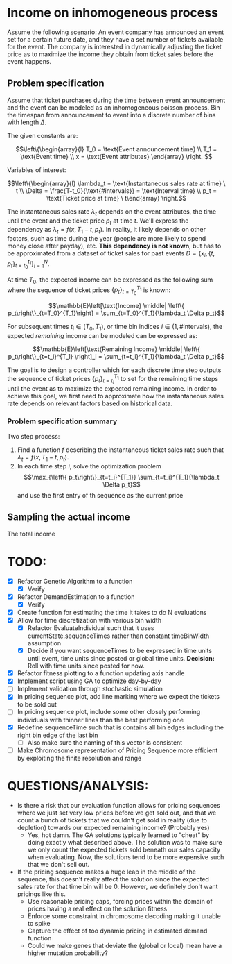 # Income on inhomogeneous process

Assume the following scenario: An event company has announced an event set for a certain future date, and they have a set number of tickets available for the event. The company is interested in dynamically adjusting the ticket price as to maximize the income they obtain from ticket sales before the event happens.

## Problem specification

Assume that ticket purchases during the time between event announcement and the event can be modeled as an inhomogeneous poisson process. Bin the timespan from announcement to event into a discrete number of bins with length $\Delta$. 

The given constants are:

$$\left\{\begin{array}{l} T_0 = \text{Event announcement time} \\ T_1 = \text{Event time} \\ x = \text{Event attributes} \end{array} \right. $$

Variables of interest:

$$\left\{\begin{array}{l} \lambda_t = \text{Instantaneous sales rate at time} \ t \\ \Delta = \frac{T-t_0}{\text{#intervals}} = \text{Interval time} \\ p_t = \text{Ticket price at time} \  t\end{array} \right.$$

The instantaneous sales rate $\lambda_t$ depends on the event attributes, the time until the event and the ticket price $p_t$ at time $t$. We'll express the dependency as $\lambda_t=f(x, T_1-t, p_t)$. In reality, it likely depends on other factors, such as time during the year (people are more likely to spend money close after payday), etc. **This dependency is not known**, but has to be approximated from a dataset of ticket sales for past events $D = \left\{x_i, \left\{t, p_t\right\}_{t=t_0}^{t_1} \right\}_{i=1}^N$.

At time $T_0$, the expected income can be expressed as the following sum where the sequence of ticket prices $\left\{ p_t\right\}_{t=T_0}^{T_1}$ is known:

$$\mathbb{E}\left[\text{Income} \middle| \left\{ p_t\right\}_{t=T_0}^{T_1}\right] = \sum_{t=T_0}^{T_1}{\lambda_t \Delta p_t}$$

For subsequent times $t_i \in (T_0, T_1)$, or time bin indices $i \in (1, \text{#intervals})$, the expected *remaining* income can be modeled can be expressed as:

$$\mathbb{E}\left[\text{Remaining Income} \middle| \left\{ p_t\right\}_{t=t_i}^{T_1}   \right]_i = \sum_{t=t_i}^{T_1}{\lambda_t \Delta p_t}$$

The goal is to design a controller which for each discrete time step outputs the sequence of ticket prices $\left\{ p_t\right\}_{t=t_i}^{T_1}$ to set for the remaining time steps until the event as to maximize the expected remaining income. In order to achieve this goal, we first need to approximate how the instantaneous sales rate depends on relevant factors based on historical data.

### Problem specification summary

Two step process:

1. Find a function $f$ describing the instantaneous ticket sales rate such that $\lambda_t=f(x, T_1-t, p_t)$. 
2. In each time step $i$, solve the optimization problem $$\max_{\left\{ p_t\right\}_{t=t_i}^{T_1}} \sum_{t=t_i}^{T_1}{\lambda_t \Delta p_t}$$ and use the first entry of th sequence as the current price

## Sampling the actual income

The total income

  # TODO:

- [x] Refactor Genetic Algorithm to a function
  - [x] Verify
- [x] Refactor DemandEstimation to a function
  - [x] Verify
- [x] Create function for estimating the time it takes to do N evaluations
- [x] Allow for time discretization with various bin width
  - [x] Refactor EvaluateIndividual such that it uses currentState.sequenceTimes rather than constant timeBinWidth assumption
  - [x] Decide if you want sequenceTimes to be expressed in time units until event, time units since posted or global time units. **Decision:** Roll with time units since posted for now.
- [x] Refactor fitness plotting to a function updating axis handle
- [x] Implement script using GA to optimize day-by-day
- [ ] Implement validation through stochastic simulation
- [x] In pricing sequence plot, add line marking where we expect the tickets to be sold out
- [ ] In pricing sequence plot, include some other closely performing individuals with thinner lines than the best performing one
- [x] Redefine sequenceTime such that is contains all bin edges including the right bin edge of the last bin
  - [ ] Also make sure the naming of this vector is consistent
- [ ] Make Chromosome representation of Pricing Sequence more efficient by exploiting the finite resolution and range

# QUESTIONS/ANALYSIS:

- Is there a risk that our evaluation function allows for pricing sequences where we just set very low prices before we get sold out, and that we count a bunch of tickets that we couldn't get sold in reality (due to depletion) towards our expected remaining income? (Probably yes)
  - Yes, hot damn. The GA solutions typically learned to "cheat" by doing exactly what described above. The solution was to make sure we only count the expected tickets sold beneath our sales capacity when evaluating. Now, the solutions tend to be more expensive such that we don't sell out.
- If the pricing sequence makes a huge leap in the middle of the sequence, this doesn't really affect the solution since the expected sales rate for that time bin will be 0. However, we definitely don't want pricings like this. 
  - Use reasonable pricing caps, forcing prices within the domain of prices having a real effect on the solution fitness
  - Enforce some constraint in chromosome decoding making it unable to spike
  - Capture the effect of too dynamic pricing in estimated demand function
  - Could we make genes that deviate the (global or local) mean have a higher mutation probability?